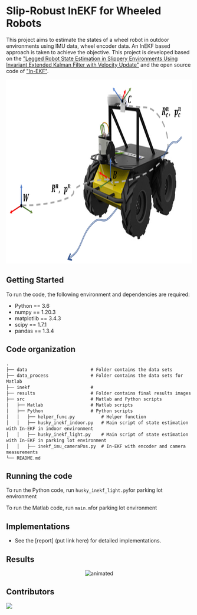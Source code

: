 # Slip-Robust InEKF for Wheeled Robots

This project aims to estimate the states of a wheel robot in outdoor environments using IMU data, wheel encoder data. An InEKF based approach is taken to achieve the objective. This project is developed based on the ["Legged Robot State Estimation in Slippery Environments Using Invariant Extended Kalman Filter with Velocity Update"](https://arxiv.org/abs/2104.04238) and the open source code of ["In-EKF"](https://github.com/RossHartley/invariant-ekf).

<p align="center">
  <img width="800" height="500" src="results/husky_inekf.png">
</p>


## Getting Started
To run the code, the following environment and dependencies are required: 
- Python == 3.6
- numpy == 1.20.3
- matplotlib == 3.4.3
- scipy == 1.7.1
- pandas == 1.3.4

## Code organization
    .
    ├── data                        # Folder contains the data sets
    ├── data_process                # Folder contains the data sets for Matlab
    ├── inekf                       # 
    ├── results                     # Folder contains final results images
    ├── src                         # Matlab and Python scripts
    │   ├── Matlab                  # Matlab scripts
    │   ├── Python                  # Python scripts
    │   │   ├── helper_func.py          # Helper function
    │   │   ├── husky_inekf_indoor.py   # Main script of state estimation with In-EKF in indoor environment
    │   │   ├── husky_inekf_light.py    # Main script of state estimation with In-EKF in parking lot environment
    │   │   ├── inekf_imu_cameraPos.py	# In-EKF with encoder and camera measurements
    └── README.md

## Running the code
To run the Python code, run `husky_inekf_light.py`for parking lot environment

To run the Matlab code, run `main.m`for parking lot environment
<!-- or `husky_inekf_indoor.py` for indoor environment. -->


## Implementations

* See the [report] (put link here) for detailed implementations.

## Results


<p align="center">
  <img src="results/Video_Comp.gif" alt="animated" />
</p>

## Contributors

<a href = "https://avatars.githubusercontent.com/u/62939586?v=4.png?size=50">
  <img src = "https://avatars.githubusercontent.com/u/62939586?v=4.png?size=50"/>
</a>

<!-- <iframe src="https://umich-my.sharepoint.com/personal/teochiro_umich_edu/_layouts/15/Doc.aspx?sourcedoc={b58d029a-1b85-45da-8555-0aa1cb9df0c2}&amp;action=embedview&amp;wdAr=1.7777777777777777" width="476px" height="288px" frameborder="0">This is an embedded <a target="_blank" href="https://office.com">Microsoft Office</a> presentation, powered by <a target="_blank" href="https://office.com/webapps">Office</a>.</iframe> -->
<!-- <p align="center">
  <img width="800" height="500" src="result/path1.png">
</p>
<p align="center">
  <img width="800" height="500" src="result/gif1.gif">
</p>
<p align="center">
  <img width="800" height="500" src="result/path1_3d.png">
</p>
Results for data set 2 (Downtown):
<p align="center">
  <img width="800" height="500" src="result/path2.png">
</p>
<p align="center">
  <img width="800" height="500" src="result/gif2.gif">
</p>
<p align="center">
  <img width="800" height="500" src="result/path2_3d.png">
</p>
Results for data set 3 (Rural Area):
<p align="center">
  <img width="800" height="500" src="result/path3.png">
</p>
<p align="center">
  <img width="800" height="500" src="result/gif3.gif">
</p>
<p align="center">
  <img width="800" height="500" src="result/path3_3d.png">
</p> -->


